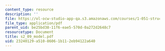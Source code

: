 ```yaml
---
content_type: resource
description: ''
file: https://ol-ocw-studio-app-qa.s3.amazonaws.com/courses/1-051-structural-engineering-design-fall-2003/23240129a51086061b112eb94122a640_s2_09_model.pdf
file_type: application/pdf
parent_uid: be25bd38-11f6-eae5-570d-0a272d2648c7
resourcetype: Document
title: s2_09_model.pdf
uid: 23240129-a510-8606-1b11-2eb94122a640
---
```

